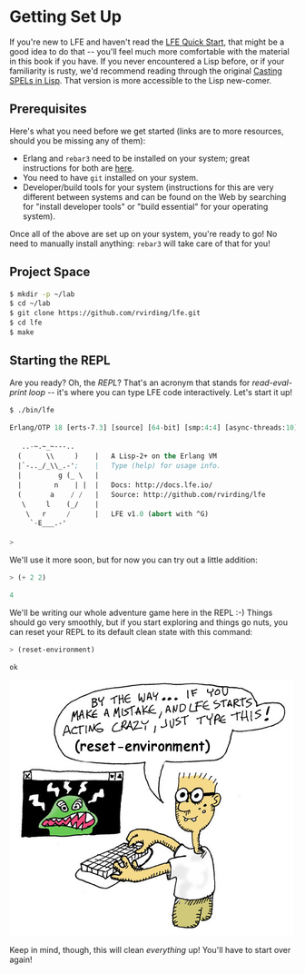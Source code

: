# Getting Set Up

If you're new to LFE and haven't read the 
[LFE Quick Start](http://lfe.io/rebar3-quick-start/), that might be a
good idea to do that -- you'll feel much more comfortable with the material in
this book if you have. If you never encountered a Lisp before, or if your
familiarity is rusty, we'd recommend reading through the original [Casting
SPELs in Lisp](http://www.lisperati.com/casting.html). That version is more
accessible to the Lisp new-comer.

## Prerequisites

Here's what you need before we get started (links are to more resources,
should you be missing any of them):

* Erlang and `rebar3` need to be installed on your system; great instructions
   for both are [here](https://www.rebar3.org/docs/getting-started).
* You need to have `git` installed on your system.
* Developer/build tools for your system (instructions for this are very
  different between systems and can be found on the Web by searching for
  "install developer tools" or "build essential" for your operating system).

Once all of the above are set up on your system, you're ready to go! No need
to manually install anything: `rebar3` will take care of that for you!

## Project Space

```bash
$ mkdir -p ~/lab
$ cd ~/lab
$ git clone https://github.com/rvirding/lfe.git
$ cd lfe
$ make
```

## Starting the REPL

Are you ready? Oh, the *REPL*? That's an acronym that stands for *read-eval-print loop* -- it's where you can type LFE code interactively. Let's start it up!

```bash
$ ./bin/lfe
```
```lisp
Erlang/OTP 18 [erts-7.3] [source] [64-bit] [smp:4:4] [async-threads:10]

   ..-~.~_~---..
  (      \\     )    |   A Lisp-2+ on the Erlang VM
  |`-.._/_\\_.-';    |   Type (help) for usage info.
  |         g (_ \   |   
  |        n    | |  |   Docs: http://docs.lfe.io/ 
  (       a    / /   |   Source: http://github.com/rvirding/lfe
   \     l    (_/    |   
    \   r     /      |   LFE v1.0 (abort with ^G)
     `-E___.-'

>
```

We'll use it more soon, but for now you can try out a little addition:

```lisp
> (+ 2 2)
```
```lisp
4
```

We'll be writing our whole adventure game here in the REPL :-) Things should go very smoothly, but if you start exploring and things go nuts, you can reset your REPL to its default clean state with this command:

```lisp
> (reset-environment)
```
```lisp
ok
```

![](../images/reset.jpg)

Keep in mind, though, this will clean *everything* up! You'll have to start over again!
